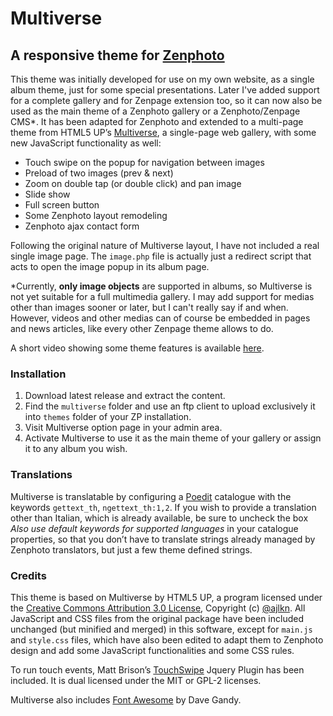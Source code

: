 # Multiverse
## A responsive theme for [Zenphoto](https://www.zenphoto.org/)

This theme was initially developed for use on my own website, as a single album theme, just for some special presentations. Later I've added support for a complete gallery and for Zenpage extension too, so it can now also be used as the main theme of a Zenphoto gallery or a Zenphoto/Zenpage CMS*. It has been adapted for Zenphoto and extended to a multi-page theme from HTML5 UP’s [Multiverse](https://html5up.net/multiverse), a single-page web gallery, with some new JavaScript functionality as well:

* Touch swipe on the popup for navigation between images
* Preload of two images (prev & next)
* Zoom on double tap (or double click) and pan image
* Slide show
* Full screen button
* Some Zenphoto layout remodeling
* Zenphoto ajax contact form

Following the original nature of Multiverse layout, I have not included a real single image page. The `image.php` file is actually just a redirect script that acts to open the image popup in its album page.

\*Currently, **only image objects** are supported in albums, so Multiverse is not yet suitable for a full multimedia gallery. I may add support for medias other than images sooner or later, but I can't really say if and when. However, videos and other medias can of course be embedded in pages and news articles, like every other Zenpage theme allows to do.

A short video showing some theme features is available [here](https://www.antonioranesi.it/pages/multiverse-zenphoto-theme#demo-video). 

### Installation

1. Download latest release and extract the content.
2. Find the `multiverse` folder and use an ftp client to upload exclusively it into `themes` folder of your ZP installation.
3. Visit Multiverse option page in your admin area.
4. Activate Multiverse to use it as the main theme of your gallery or assign it to any album you wish.

### Translations

Multiverse is translatable by configuring a [Poedit](https://poedit.net/) catalogue with the keywords `gettext_th`, `ngettext_th:1,2`. If you wish to provide a translation other than Italian, which is already available, be sure to uncheck the box _Also use default keywords for supported languages_ in your catalogue properties, so that you don’t have to translate strings already managed by Zenphoto translators, but just a few theme defined strings.

### Credits

This theme is based on Multiverse by HTML5 UP, a program licensed under the [Creative Commons Attribution 3.0 License](https://creativecommons.org/licenses/by/3.0/), Copyright (c) [@ajlkn](https://twitter.com/ajlkn). All JavaScript and CSS files from the original package have been included unchanged (but minified and merged) in this software, except for `main.js` and `style.css` files, which have also been edited to adapt them to Zenphoto design and add some JavaScript functionalities and some CSS rules.

To run touch events, Matt Brison’s [TouchSwipe](https://github.com/mattbryson/TouchSwipe-Jquery-Plugin) Jquery Plugin has been included. It is dual licensed under the MIT or GPL-2 licenses.

Multiverse also includes [Font Awesome](https://fontawesome.com/v4.7.0/) by Dave Gandy.
